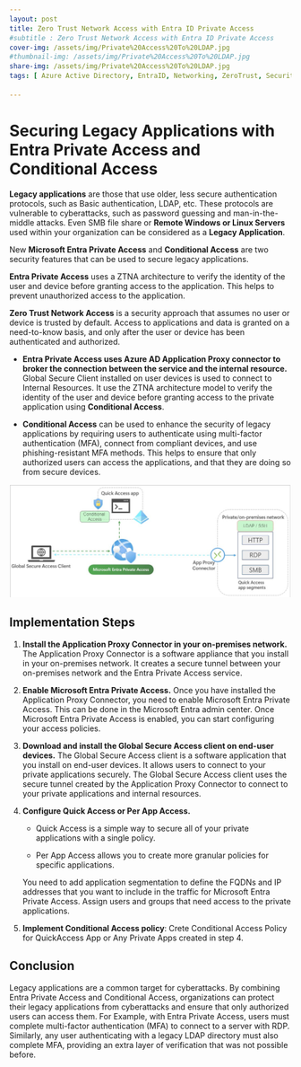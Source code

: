 ```yaml
---
layout: post
title: Zero Trust Network Access with Entra ID Private Access
#subtitle : Zero Trust Network Access with Entra ID Private Access
cover-img: /assets/img/Private%20Access%20To%20LDAP.jpg
#thumbnail-img: /assets/img/Private%20Access%20To%20LDAP.jpg
share-img: /assets/img/Private%20Access%20To%20LDAP.jpg
tags: [ Azure Active Directory, EntraID, Networking, ZeroTrust, Security]

---
```


# Securing Legacy Applications with Entra Private Access and Conditional Access

**Legacy applications** are those that use older, less secure authentication protocols, such as Basic authentication, LDAP, etc. These protocols are vulnerable to cyberattacks, such as password guessing and man-in-the-middle attacks. Even SMB file share or **Remote Windows or Linux Servers** used within your organization can be considered as a **Legacy Application**.  

New **Microsoft Entra Private Access** and **Conditional Access** are two security features that can be used to secure legacy applications.

**Entra Private Access** uses a ZTNA architecture to verify the identity of the user and device before granting access to the application. This helps to prevent unauthorized access to the application.

**Zero Trust Network Access** is a security approach that assumes no user or device is trusted by default. Access to applications and data is granted on a need-to-know basis, and only after the user or device has been authenticated and authorized.

* **Entra Private Access uses Azure AD Application Proxy connector to broker the connection between the service and the internal resource.** Global Secure Client installed on user devices is used to connect to Internal Resources.  It use the ZTNA architecture model to verify the identity of the user and device before granting access to the private application using **Conditional Access**.

* **Conditional Access**  can be used to enhance the security of legacy applications by requiring users to authenticate using multi-factor authentication (MFA), connect from compliant devices, and use phishing-resistant MFA methods. This helps to ensure that only authorized users can access the applications, and that they are doing so from secure devices.

![Alt text](/assets/img/Private%20Access%20To%20LDAP.jpg)

## Implementation Steps

1. **Install the Application Proxy Connector in your on-premises network.** The Application Proxy Connector is a software appliance that you install in your on-premises network. It creates a secure tunnel between your on-premises network and the Entra Private Access service.

2. **Enable Microsoft Entra Private Access.** Once you have installed the Application Proxy Connector, you need to enable Microsoft Entra Private Access. This can be done in the Microsoft Entra admin center. Once Microsoft Entra Private Access is enabled, you can start configuring your access policies.

3. **Download and install the Global Secure Access client on end-user devices.** The Global Secure Access client is a software application that you install on end-user devices. It allows users to connect to your private applications securely. The Global Secure Access client uses the secure tunnel created by the Application Proxy Connector to connect to your private applications and internal resources.

4. **Configure Quick Access or Per App Access.**

    * Quick Access is a simple way to secure all of your private applications with a single policy.

    * Per App Access allows you to create more granular policies for specific applications.

    You need to add application segmentation to define the FQDNs and IP addresses that you want to include in the traffic for Microsoft Entra Private Access. Assign users and groups that need access to the private applications.

5. **Implement  Conditional Access policy**: Crete Conditional Access Policy for QuickAccess App or Any Private Apps created in step 4.

## Conclusion

Legacy applications are a common target for cyberattacks. By combining Entra Private Access and Conditional Access, organizations can protect their legacy applications from cyberattacks and ensure that only authorized users can access them. For Example, with Entra Private Access, users must complete multi-factor authentication (MFA) to connect to a server with RDP. Similarly, any user authenticating with a legacy LDAP directory must also complete MFA, providing an extra layer of verification that was not possible before.
